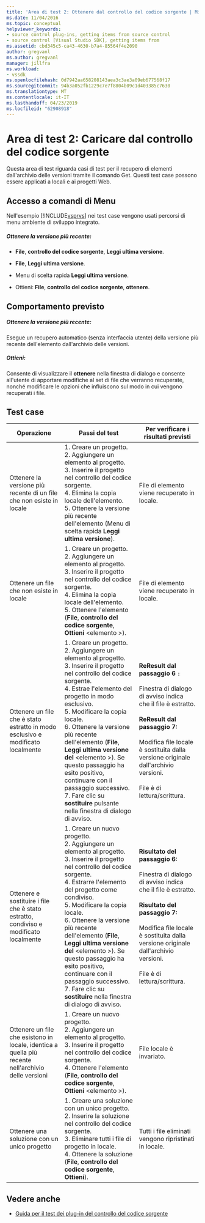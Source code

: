 ```yaml
---
title: 'Area di test 2: Ottenere dal controllo del codice sorgente | Microsoft Docs'
ms.date: 11/04/2016
ms.topic: conceptual
helpviewer_keywords:
- source control plug-ins, getting items from source control
- source control [Visual Studio SDK], getting items from
ms.assetid: cbd345c5-ca43-4630-b7a4-85564f4e2090
author: gregvanl
ms.author: gregvanl
manager: jillfra
ms.workload:
- vssdk
ms.openlocfilehash: 0d7942aa658208143aea3c3ae3a09eb677568f17
ms.sourcegitcommit: 94b3a052fb1229c7e7f8804b09c1d403385c7630
ms.translationtype: MT
ms.contentlocale: it-IT
ms.lasthandoff: 04/23/2019
ms.locfileid: "62908918"
---
```

# <a name="test-area-2-get-from-source-control"></a>Area di test 2: Caricare dal controllo del codice sorgente
Questa area di test riguarda casi di test per il recupero di elementi dall'archivio delle versioni tramite il comando Get. Questi test case possono essere applicati a locali e ai progetti Web.

## <a name="command-menu-access"></a>Accesso a comandi di Menu
 Nell'esempio [!INCLUDE[vsprvs](../../code-quality/includes/vsprvs_md.md)] nei test case vengono usati percorsi di menu ambiente di sviluppo integrato.

##### <a name="get-latest-version"></a>Ottenere la versione più recente:

- **File**, **controllo del codice sorgente**, **Leggi ultima versione**.

- **File**, **Leggi ultima versione**.

- Menu di scelta rapida **Leggi ultima versione**.

- Ottieni: **File**, **controllo del codice sorgente**, **ottenere**.

## <a name="expected-behavior"></a>Comportamento previsto

##### <a name="get-latest-version"></a>Ottenere la versione più recente:
 Esegue un recupero automatico (senza interfaccia utente) della versione più recente dell'elemento dall'archivio delle versioni.

##### <a name="get"></a>Ottieni:
 Consente di visualizzare il **ottenere** nella finestra di dialogo e consente all'utente di apportare modifiche al set di file che verranno recuperate, nonché modificare le opzioni che influiscono sul modo in cui vengono recuperati i file.

## <a name="test-cases"></a>Test case

|Operazione|Passi del test|Per verificare i risultati previsti|
|------------|----------------|--------------------------------|
|Ottenere la versione più recente di un file che non esiste in locale|1.  Creare un progetto.<br />2.  Aggiungere un elemento al progetto.<br />3.  Inserire il progetto nel controllo del codice sorgente.<br />4.  Elimina la copia locale dell'elemento.<br />5.  Ottenere la versione più recente dell'elemento (Menu di scelta rapida **Leggi ultima versione**).|File di elemento viene recuperato in locale.|
|Ottenere un file che non esiste in locale|1.  Creare un progetto.<br />2.  Aggiungere un elemento al progetto.<br />3.  Inserire il progetto nel controllo del codice sorgente.<br />4.  Elimina la copia locale dell'elemento.<br />5.  Ottenere l'elemento (**File**, **controllo del codice sorgente**, **Ottieni** \<elemento >).|File di elemento viene recuperato in locale.|
|Ottenere un file che è stato estratto in modo esclusivo e modificato localmente|1.  Creare un progetto.<br />2.  Aggiungere un elemento al progetto.<br />3.  Inserire il progetto nel controllo del codice sorgente.<br />4.  Estrae l'elemento del progetto in modo esclusivo.<br />5.  Modificare la copia locale.<br />6.  Ottenere la versione più recente dell'elemento (**File**, **Leggi ultima versione del** \<elemento >). Se questo passaggio ha esito positivo, continuare con il passaggio successivo.<br />7.  Fare clic su **sostituire** pulsante nella finestra di dialogo di avviso.|**ReResult dal passaggio 6** `:`<br /><br /> Finestra di dialogo di avviso indica che il file è estratto.<br /><br /> **ReResult dal passaggio 7:**<br /><br /> Modifica file locale è sostituita dalla versione originale dall'archivio versioni.<br /><br /> File è di lettura/scrittura.|
|Ottenere e sostituire i file che è stato estratto, condiviso e modificato localmente|1.  Creare un nuovo progetto.<br />2.  Aggiungere un elemento al progetto.<br />3.  Inserire il progetto nel controllo del codice sorgente.<br />4.  Estrarre l'elemento del progetto come condiviso.<br />5.  Modificare la copia locale.<br />6.  Ottenere la versione più recente dell'elemento (**File**, **Leggi ultima versione del** \<elemento >). Se questo passaggio ha esito positivo, continuare con il passaggio successivo.<br />7.  Fare clic su **sostituire** nella finestra di dialogo di avviso.|**Risultato del passaggio 6:**<br /><br /> Finestra di dialogo di avviso indica che il file è estratto.<br /><br /> **Risultato del passaggio 7:**<br /><br /> Modifica file locale è sostituita dalla versione originale dall'archivio versioni.<br /><br /> File è di lettura/scrittura.|
|Ottenere un file che esistono in locale, identica a quella più recente nell'archivio delle versioni|1.  Creare un nuovo progetto.<br />2.  Aggiungere un elemento al progetto.<br />3.  Inserire il progetto nel controllo del codice sorgente.<br />4.  Ottenere l'elemento (**File**, **controllo del codice sorgente**, **Ottieni** \<elemento >).|File locale è invariato.|
|Ottenere una soluzione con un unico progetto|1.  Creare una soluzione con un unico progetto.<br />2.  Inserire la soluzione nel controllo del codice sorgente.<br />3.  Eliminare tutti i file di progetto in locale.<br />4.  Ottenere la soluzione (**File**, **controllo del codice sorgente**, **Ottieni**).|Tutti i file eliminati vengono ripristinati in locale.|

## <a name="see-also"></a>Vedere anche
- [Guida per il test dei plug-in del controllo del codice sorgente](../../extensibility/internals/test-guide-for-source-control-plug-ins.md)